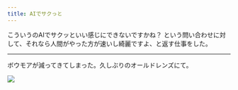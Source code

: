 ```yaml
---
title: AIでサクっと
---
```


こういうのAIでサクッといい感じにできないですかね？ という問い合わせに対して、それなら人間がやった方が速いし綺麗ですよ、と返す仕事をした。

---

ボウモアが減ってきてしまった。久しぶりのオールドレンズにて。

![](https://photos.apkas.net/medium/202509/20250903-AR500077.webp)
